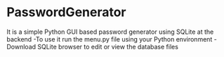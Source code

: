# PasswordGenerator
It is a simple Python GUI based password generator using SQLite at the backend
-To use it run the menu.py file using your Python environment
-Download SQLite browser to edit or view the database files
